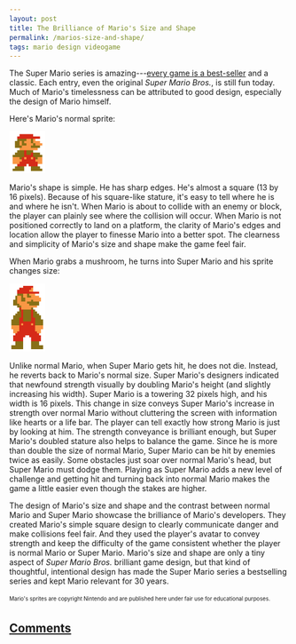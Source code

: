 ```yaml
---
layout: post
title: The Brilliance of Mario's Size and Shape
permalink: /marios-size-and-shape/
tags: mario design videogame
---
```


The Super Mario series is amazing---<a
href="http://www.nintendo.co.jp/ir/en/sales/software/wii.html"
target="_blank">every game is a best-seller</a> and a classic. Each entry, even
the original *Super Mario Bros.*, is still fun today. Much of Mario's
timelessness can be attributed to good design, especially the design of Mario
himself.

Here's Mario's normal sprite:

<img alt="Small Mario" src="/images/marios-size-and-shape/small-mario.gif"
width="65" />

Mario's shape is simple. He has sharp edges. He's almost a square (13 by 16
pixels). Because of his square-like stature, it's easy to tell where he is and
where he isn't. When Mario is about to collide with an enemy or block, the
player can plainly see where the collision will occur. When Mario is not
positioned correctly to land on a platform, the clarity of Mario's edges and
location allow the player to finesse Mario into a better spot. The clearness and
simplicity of Mario's size and shape make the game feel fair.

When Mario grabs a mushroom, he turns into Super Mario and his sprite changes
size:

<img alt="Super Mario" src="/images/marios-size-and-shape/super-mario.gif"
width="65" />

Unlike normal Mario, when Super Mario gets hit, he does not die. Instead, he
reverts back to Mario's normal size. Super Mario's designers indicated that
newfound strength visually by doubling Mario's height (and slightly increasing
his width). Super Mario is a towering 32 pixels high, and his width is 16
pixels. This change in size conveys Super Mario's increase in strength over
normal Mario without cluttering the screen with information like hearts or a
life bar. The player can tell exactly how strong Mario is just by looking at
him. The strength conveyance is brilliant enough, but Super Mario's doubled
stature also helps to balance the game. Since he is more than double the size of
normal Mario, Super Mario can be hit by enemies twice as easily. Some obstacles
just soar over normal Mario's head, but Super Mario must dodge them. Playing as
Super Mario adds a new level of challenge and getting hit and turning back into
normal Mario makes the game a little easier even though the stakes are higher.

The design of Mario's size and shape and the contrast between normal Mario and
Super Mario showcase the brilliance of Mario's developers. They created Mario's
simple square design to clearly communicate danger and make collisions feel
fair. And they used the player's avatar to convey strength and keep the
difficulty of the game consistent whether the player is normal Mario or Super
Mario. Mario's size and shape are only a tiny aspect of *Super Mario Bros.*
brilliant game design, but that kind of thoughtful, intentional design has made
the Super Mario series a bestselling series and kept Mario relevant for 30
years.

<sub><sup>Mario's sprites are copyright Nintendo and are published here under
fair use for educational purposes.</sup></sub>

## <a href="https://github.com/stiemannkj1/stiemannkj1.github.io/issues/3" target="_blank">Comments</a>

